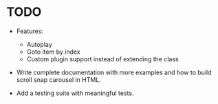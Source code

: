 # TODO

-   Features:

    -   Autoplay
    -   Goto item by index
    -   Custom plugin support instead of extending the class

-   Write complete documentation with more examples and how to build scroll snap carousel in HTML.
-   Add a testing suite with meaningful tests.
